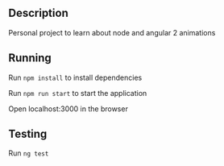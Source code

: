 ## Description

Personal project to learn about node and angular 2 animations

## Running

Run `npm install` to install dependencies

Run `npm run start` to start the application

Open localhost:3000 in the browser

## Testing

Run `ng test`
